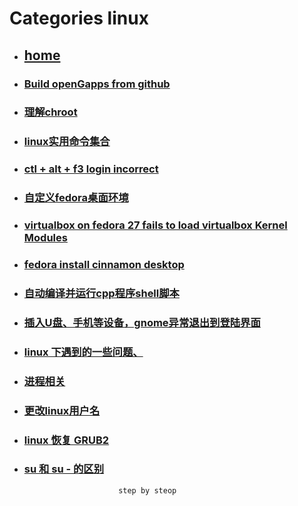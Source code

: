 # Categories linux
* ## [home](../README.md)
* ### [Build openGapps from github](buildOpengapps.md)
* ### [理解chroot](chroot.md)
* ### [linux实用命令集合](command.md)
* ### [ctl + alt + f3 login incorrect](ctrl_alt_f3_login_incorrect.md)
* ### [自定义fedora桌面环境](custom_desktop_env.md)
* ### [virtualbox on fedora 27 fails to load virtualbox Kernel Modules](failsToLoadVirtualBoxKernelModules.md)
* ### [fedora install cinnamon desktop](fedoraInstallCinnamonDesktop.md)
* ### [自动编译并运行cpp程序shell脚本](gen_cpp_bin.md)
* ### [插入U盘、手机等设备，gnome异常退出到登陆界面](gnomeUSBError.md)
* ### [linux 下遇到的一些问题、](linux.md)
* ### [进程相关](process.md)
* ### [更改linux用户名](rename_linux_user.md)
* ### [linux 恢复 GRUB2](restoreGRUB2.md)
* ### [su 和 su - 的区别](su_diff_su-.md)
                           step by steop